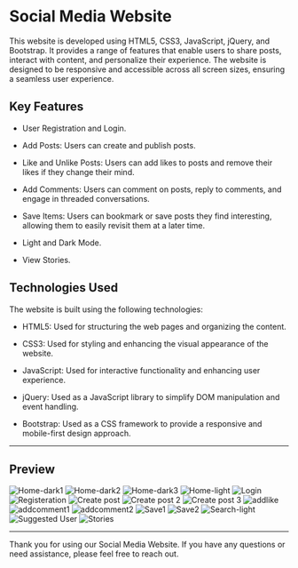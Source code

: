 # Social Media Website

This website is developed using HTML5, CSS3, JavaScript, jQuery, and Bootstrap. It provides a range of features that enable users to share posts, interact with content, and personalize their experience. The website is designed to be responsive and accessible across all screen sizes, ensuring a seamless user experience.

## Key Features

- User Registration and Login.

- Add Posts: Users can create and publish posts.

- Like and Unlike Posts: Users can add likes to posts and remove their likes if they change their mind.

- Add Comments: Users can comment on posts, reply to comments, and engage in threaded conversations.

- Save Items: Users can bookmark or save posts they find interesting, allowing them to easily revisit them at a later time.

- Light and Dark Mode.

- View Stories.

## Technologies Used

The website is built using the following technologies:

- HTML5: Used for structuring the web pages and organizing the content.

- CSS3: Used for styling and enhancing the visual appearance of the website.

- JavaScript: Used for interactive functionality and enhancing user experience.

- jQuery: Used as a JavaScript library to simplify DOM manipulation and event handling.

- Bootstrap: Used as a CSS framework to provide a responsive and mobile-first design approach.

---
## Preview

![Home-dark1](https://github.com/Mohamed-Gamal-2/InstagramClone/assets/141522329/647271af-5d6b-4fa9-a613-2c1716462103)
![Home-dark2](https://github.com/Mohamed-Gamal-2/InstagramClone/assets/141522329/96ba5785-8c42-413b-96bb-e5f464c4708e)
![Home-dark3](https://github.com/Mohamed-Gamal-2/InstagramClone/assets/141522329/1a8a972d-f63c-4801-bf81-3192022c7412)
![Home-light](https://github.com/Mohamed-Gamal-2/InstagramClone/assets/141522329/7616c7dd-d0a3-491a-9e99-4feb11b341cf)
![Login](https://github.com/Mohamed-Gamal-2/InstagramClone/assets/141522329/a71de215-dc64-4283-b26d-4ab7f12aacf2)
![Registeration](https://github.com/Mohamed-Gamal-2/InstagramClone/assets/141522329/93a36a3b-8410-433f-9620-eb0b979b1307)
![Create post](https://github.com/Mohamed-Gamal-2/InstagramClone/assets/141522329/e66b7399-10fa-4c8a-a504-f2dcb41b5809)
![Create post 2](https://github.com/Mohamed-Gamal-2/InstagramClone/assets/141522329/1193978c-7717-4b34-aa2e-55ab145a4c19)
![Create post 3](https://github.com/Mohamed-Gamal-2/InstagramClone/assets/141522329/7691fdb5-93a7-4377-b630-28288b0dc66b)
![addlike](https://github.com/Mohamed-Gamal-2/InstagramClone/assets/141522329/1479f3b6-f256-46e5-8c53-3de498c9f391)
![addcomment1](https://github.com/Mohamed-Gamal-2/InstagramClone/assets/141522329/5f1baea6-7ba5-4cc6-a134-71c99639e8d8)
![addcomment2](https://github.com/Mohamed-Gamal-2/InstagramClone/assets/141522329/66c1d18e-695c-4b9b-a522-0b87e700e7fb)
![Save1](https://github.com/Mohamed-Gamal-2/InstagramClone/assets/141522329/4836c0fb-f0cf-4177-81bb-9294517cd292)
![Save2](https://github.com/Mohamed-Gamal-2/InstagramClone/assets/141522329/5aac4afc-fc18-48d3-81ba-a8fe649395a0)
![Search-light](https://github.com/Mohamed-Gamal-2/InstagramClone/assets/141522329/67873909-f343-448a-87b4-79bb175ad67c)
![Suggested User](https://github.com/Mohamed-Gamal-2/InstagramClone/assets/141522329/f7a17e1d-7afe-4f82-9738-8fdf123ba4d3)
![Stories](https://github.com/Mohamed-Gamal-2/InstagramClone/assets/141522329/a91cc857-06b0-4aae-ad50-054ad2a244d1)

---

Thank you for using our Social Media Website. If you have any questions or need assistance, please feel free to reach out.
